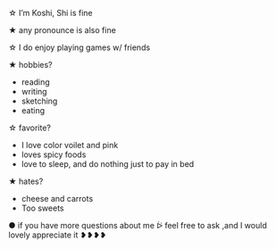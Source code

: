 ☆ I’m Koshi, Shi is fine

★ any pronounce is also fine

☆ I do enjoy playing games w/ friends

★ hobbies? 
- reading
- writing
- sketching
- eating

☆ favorite?
- I love color voilet and pink
- loves spicy foods
- love to sleep, and do nothing just to pay in bed

★ hates?
- cheese and carrots
- Too sweets

● if you have more questions about me ᐖ feel free to ask
,and I would lovely appreciate it ❥❥❥❥
